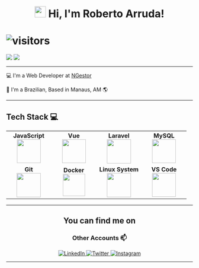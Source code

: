 <h1 align="center">
  <img src="https://media.giphy.com/media/hvRJCLFzcasrR4ia7z/giphy.gif" width="30px"> Hi, I'm Roberto Arruda!
</h1>

# ![visitors](https://visitor-badge.glitch.me/badge?page_id=roberto0arruda.roberto0arruda)

![](https://github-readme-stats.vercel.app/api?username=roberto0arruda&show_icons=true_color=fff&icon_color=79ff97&text_color=9f9f9f&bg_color=151515) ![](https://github-readme-stats.vercel.app/api/top-langs/?username=roberto0arruda&layout=compact&show_icons=true_color=fff&icon_color=79ff97&text_color=9f9f9f&bg_color=151515)

___
💻 I'm a Web Developer at [NGestor](https://www.ngestor.net.br/quemsomos)

🏡 I'm a Brazilian, Based in Manaus, AM 🌎
___

## Tech Stack :computer:

<table>
  <tbody>
    <tr>
      <td width="25%" align="center">
        <span><b><center>JavaScript</center></b></span>
        <img height="64px" src="https://cdn.svgporn.com/logos/javascript.svg">
      </td>
      <td width="25%" align="center">
        <span><b><center>Vue</center></b></span>
        <img height="64px" src="https://cdn.svgporn.com/logos/vue.svg">
      </td>
      <td width="25%" align="center">
        <span><b><center>Laravel</center></b></span>
        <img height=65px src="https://cdn.svgporn.com/logos/laravel.svg">
      </td>
      <td width="25%" align="center">
        <span><b><center>MySQL</center></b></span>
        <img height="64px" src="https://cdn.svgporn.com/logos/mysql.svg">
      </td>
    </tr>
    <tr>
      <td width="25%" align="center">
        <span><b><center>Git</center></b></span>
        <img height=65px src="https://git-scm.com/images/logos/downloads/Git-Logo-2Color.png">
      </td>
      <td width="25%" align="center">
        <span><b><center>Docker</center></b></span>
        <img height=60px src="https://encrypted-tbn0.gstatic.com/images?q=tbn%3AANd9GcTApU_6Eg4oWx3NMhLifHmNEkxjeMxfd3oGUA&usqp=CAU">
      </td>
      <td width="25%" align="center">
        <span><b><center>Linux System</center></b></span>
        <img height=65px src="https://upload.wikimedia.org/wikipedia/commons/a/af/Tux.png">
      </td>
      <td width="25%" align="center">
        <span><b><center>VS Code</center></b></span>
        <img height="64px" src="https://cdn.svgporn.com/logos/visual-studio-code.svg">
      </td>
    </tr>
  </tbody>
</table>

___
<h2 align="center">You can find me on</h2>
<h3 align="center"> Other Accounts 📫 </h3>

<p align="center">
  <a href="https://www.linkedin.com/in/roberto0arruda/">
    <img alt="LinkedIn" src="https://img.shields.io/badge/-LinkedIn-blue?style=for-the-badge&logo=Linkedin&logoColor=white">
  </a>
  <a href="https://twitter.com/roberto0arruda">
    <img alt="Twitter" src="https://img.shields.io/badge/-Twitter-1ca0f1?style=for-the-badge&labelColor=1ca0f1&logo=twitter&logoColor=white">
  </a>
  <a href="https://instagram.com/smrtdvlpr">
    <img alt="Instagram" src="https://img.shields.io/badge/instagram-%23E4405F.svg?&style=for-the-badge&logo=instagram&logoColor=white" />
  </a>
</p>

___
